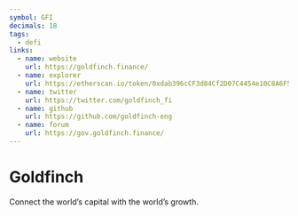 ```yaml
---
symbol: GFI
decimals: 18
tags:
  - defi
links:
  - name: website
    url: https://goldfinch.finance/
  - name: explorer
    url: https://etherscan.io/token/0xdab396cCF3d84Cf2D07C4454e10C8A6F5b008D2b
  - name: twitter
    url: https://twitter.com/goldfinch_fi
  - name: github
    url: https://github.com/goldfinch-eng
  - name: forum
    url: https://gov.goldfinch.finance/
---
```


# Goldfinch

Connect the world’s capital with the world’s growth.
